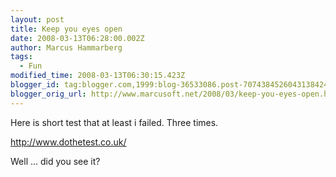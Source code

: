 ```yaml
---
layout: post
title: Keep you eyes open
date: 2008-03-13T06:28:00.002Z
author: Marcus Hammarberg
tags:
  - Fun
modified_time: 2008-03-13T06:30:15.423Z
blogger_id: tag:blogger.com,1999:blog-36533086.post-7074384526043138424
blogger_orig_url: http://www.marcusoft.net/2008/03/keep-you-eyes-open.html
---
```



Here is
short test that at least i failed. Three times.

<http://www.dothetest.co.uk/>

Well ... did you see it?
